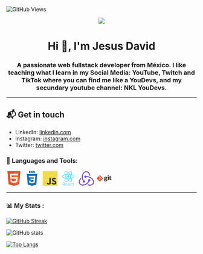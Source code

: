 



![GitHub Views](https://komarev.com/ghpvc/?username=JesusDSaavedra&color=2685BF)

<div id="header" align="center">
    <img src="https://media.giphy.com/media/qgQUggAC3Pfv687qPC/giphy.gif" width="400" />
    <h1 align="center">Hi 👋, I'm Jesus David</h1>
    <h3 align="center">A passionate web fullstack developer from México. I like teaching what I learn in my Social
        Media: YouTube, Twitch and TikTok where you can find me like a YouDevs, and my secundary youtube channel: NKL
        YouDevs.</h3>
</div>

--- 

## 📬 Get in touch
- LinkedIn: [linkedin.com](https://www.linkedin.com/in/jesus-david-saavedra-latorre-875729187/)
- Instagram: [instagram.com](https://www.instagram.com/_.jesus_david._/)
- Twitter: [twitter.com](https://twitter.com/IamJesusd88)

<div align="left">
    <h3>🔨 Languages and Tools:</h3>
    <div>
        <img src="https://github.com/devicons/devicon/blob/master/icons/html5/html5-original.svg" title="HTML5" alt="HTML" width="40" height="40"/>&nbsp;
        <img src="https://github.com/devicons/devicon/blob/master/icons/css3/css3-plain-wordmark.svg"  title="CSS3" alt="CSS" width="40" height="40"/>&nbsp;
        <img src="https://github.com/devicons/devicon/blob/master/icons/javascript/javascript-original.svg" title="JavaScript" alt="JavaScript" width="40" height="40"/>&nbsp;
        <img src="https://github.com/devicons/devicon/blob/master/icons/react/react-original-wordmark.svg" title="React" alt="React" width="40" height="40"/>&nbsp;
        <img src="https://github.com/devicons/devicon/blob/master/icons/redux/redux-original.svg" title="Redux" alt="React" width="40" height="40"/>&nbsp;
        <img src="https://github.com/devicons/devicon/blob/master/icons/git/git-original-wordmark.svg" title="Git" **alt="Git" width="40" height="40"/>
      </div>
</div>

---

### 📊 My Stats :


[![GitHub Streak](http://github-readme-streak-stats.herokuapp.com?user=JesusDSaavedra&theme=onedark)](https://git.io/streak-stats)

![GitHub stats](https://github-readme-stats.vercel.app/api?username=JesusDSaavedra&show_icons=true&theme=radical)

[![Top Langs](https://github-readme-stats.vercel.app/api/top-langs/?username=JesusDSaavedra&theme=tokyonight)](https://github.com/anuraghazra/github-readme-stats)



